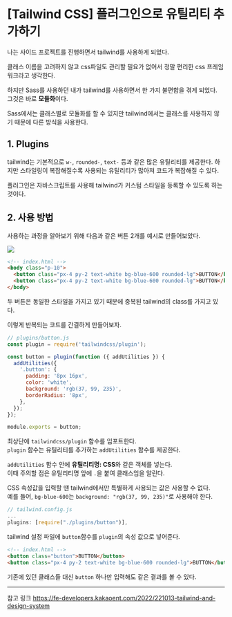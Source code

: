# [Tailwind CSS] 플러그인으로 유틸리티 추가하기

나는 사이드 프로젝트를 진행하면서 tailwind를 사용하게 되었다.

클래스 이름을 고려하지 않고 css파일도 관리할 필요가 없어서 정말 편리한 css 프레임워크라고 생각한다.

하지만 Sass를 사용하던 내가 tailwind를 사용하면서 한 가지 불편함을 겪게 되었다.  
그것은 바로 **모듈화**이다.

Sass에서는 클래스별로 모듈화를 할 수 있지만 tailwind에서는 클래스를 사용하지 않기 때문에 다른 방식을 사용한다.

## 1. Plugins

tailwind는 기본적으로 `w-`, `rounded-`, `text-` 등과 같은 많은 유틸리티를 제공한다. 하지만 스타일링이 복잡해질수록 사용되는 유틸리티가 많아져 코드가 복잡해질 수 있다.

플러그인은 자바스크립트를 사용해 tailwind가 커스텀 스타일을 등록할 수 있도록 하는 것이다.

## 2. 사용 방법

사용하는 과정을 알아보기 위해 다음과 같은 버튼 2개를 예시로 만들어보았다.

![](https://velog.velcdn.com/images/yeonsubaek/post/6835162b-94c9-4991-bfc8-99f026eae145/image.png)

```html
<!-- index.html -->
<body class="p-10">
  <button class="px-4 py-2 text-white bg-blue-600 rounded-lg">BUTTON</button>
  <button class="px-4 py-2 text-white bg-blue-600 rounded-lg">BUTTON</button>
</body>
```

두 버튼은 동일한 스타일을 가지고 있기 때문에 중복된 tailwind의 class를 가지고 있다.

이렇게 반복되는 코드를 간결하게 만들어보자.

```js
// plugins/button.js
const plugin = require('tailwindcss/plugin');

const button = plugin(function ({ addUtilities }) {
  addUtilities({
    '.button': {
      padding: '8px 16px',
      color: 'white',
      background: 'rgb(37, 99, 235)',
      borderRadius: '8px',
    },
  });
});

module.exports = button;
```

최상단에 `tailwindcss/plugin` 함수를 임포트한다.  
`plugin` 함수는 유틸리티를 추가하는 `addUtilities` 함수를 제공한다.

`addUtilities` 함수 안에 **유틸리티명: CSS**와 같은 객체를 넣는다.  
이때 주의할 점은 유틸리티명 앞에 `.`을 붙여 클래스임을 알린다.

CSS 속성값을 입력할 땐 tailwind에서만 특별하게 사용되는 값은 사용할 수 없다.  
예를 들어, `bg-blue-600`는 `background: "rgb(37, 99, 235)"`로 사용해야 한다.

```js
// tailwind.config.js
...
plugins: [require("./plugins/button")],
```

tailwind 설정 파일에 `button`함수를 `plugin`의 속성 값으로 넣어준다.

```html
<!-- index.html -->
<button class="button">BUTTON</button>
<button class="px-4 py-2 text-white bg-blue-600 rounded-lg">BUTTON</button>
```

기존에 있던 클래스들 대신 `button` 하나만 입력해도 같은 결과를 볼 수 있다.

---

참고 링크
https://fe-developers.kakaoent.com/2022/221013-tailwind-and-design-system
